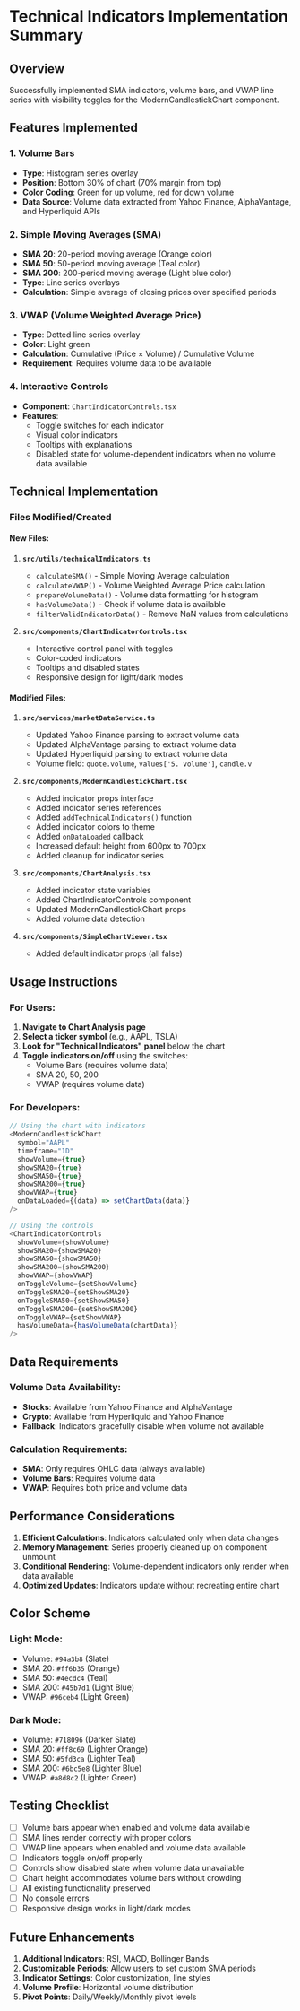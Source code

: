 # Technical Indicators Implementation Summary

## Overview
Successfully implemented SMA indicators, volume bars, and VWAP line series with visibility toggles for the ModernCandlestickChart component.

## Features Implemented

### 1. **Volume Bars**
- **Type**: Histogram series overlay
- **Position**: Bottom 30% of chart (70% margin from top)
- **Color Coding**: Green for up volume, red for down volume
- **Data Source**: Volume data extracted from Yahoo Finance, AlphaVantage, and Hyperliquid APIs

### 2. **Simple Moving Averages (SMA)**
- **SMA 20**: 20-period moving average (Orange color)
- **SMA 50**: 50-period moving average (Teal color) 
- **SMA 200**: 200-period moving average (Light blue color)
- **Type**: Line series overlays
- **Calculation**: Simple average of closing prices over specified periods

### 3. **VWAP (Volume Weighted Average Price)**
- **Type**: Dotted line series overlay
- **Color**: Light green
- **Calculation**: Cumulative (Price × Volume) / Cumulative Volume
- **Requirement**: Requires volume data to be available

### 4. **Interactive Controls**
- **Component**: `ChartIndicatorControls.tsx`
- **Features**: 
  - Toggle switches for each indicator
  - Visual color indicators
  - Tooltips with explanations
  - Disabled state for volume-dependent indicators when no volume data available

## Technical Implementation

### Files Modified/Created

#### New Files:
1. **`src/utils/technicalIndicators.ts`**
   - `calculateSMA()` - Simple Moving Average calculation
   - `calculateVWAP()` - Volume Weighted Average Price calculation
   - `prepareVolumeData()` - Volume data formatting for histogram
   - `hasVolumeData()` - Check if volume data is available
   - `filterValidIndicatorData()` - Remove NaN values from calculations

2. **`src/components/ChartIndicatorControls.tsx`**
   - Interactive control panel with toggles
   - Color-coded indicators
   - Tooltips and disabled states
   - Responsive design for light/dark modes

#### Modified Files:
1. **`src/services/marketDataService.ts`**
   - Updated Yahoo Finance parsing to extract volume data
   - Updated AlphaVantage parsing to extract volume data  
   - Updated Hyperliquid parsing to extract volume data
   - Volume field: `quote.volume`, `values['5. volume']`, `candle.v`

2. **`src/components/ModernCandlestickChart.tsx`**
   - Added indicator props interface
   - Added indicator series references
   - Added `addTechnicalIndicators()` function
   - Added indicator colors to theme
   - Added `onDataLoaded` callback
   - Increased default height from 600px to 700px
   - Added cleanup for indicator series

3. **`src/components/ChartAnalysis.tsx`**
   - Added indicator state variables
   - Added ChartIndicatorControls component
   - Updated ModernCandlestickChart props
   - Added volume data detection

4. **`src/components/SimpleChartViewer.tsx`**
   - Added default indicator props (all false)

## Usage Instructions

### For Users:
1. **Navigate to Chart Analysis page**
2. **Select a ticker symbol** (e.g., AAPL, TSLA)
3. **Look for "Technical Indicators" panel** below the chart
4. **Toggle indicators on/off** using the switches:
   - Volume Bars (requires volume data)
   - SMA 20, 50, 200
   - VWAP (requires volume data)

### For Developers:
```typescript
// Using the chart with indicators
<ModernCandlestickChart
  symbol="AAPL"
  timeframe="1D"
  showVolume={true}
  showSMA20={true}
  showSMA50={true}
  showSMA200={true}
  showVWAP={true}
  onDataLoaded={(data) => setChartData(data)}
/>

// Using the controls
<ChartIndicatorControls
  showVolume={showVolume}
  showSMA20={showSMA20}
  showSMA50={showSMA50}
  showSMA200={showSMA200}
  showVWAP={showVWAP}
  onToggleVolume={setShowVolume}
  onToggleSMA20={setShowSMA20}
  onToggleSMA50={setShowSMA50}
  onToggleSMA200={setShowSMA200}
  onToggleVWAP={setShowVWAP}
  hasVolumeData={hasVolumeData(chartData)}
/>
```

## Data Requirements

### Volume Data Availability:
- **Stocks**: Available from Yahoo Finance and AlphaVantage
- **Crypto**: Available from Hyperliquid and Yahoo Finance
- **Fallback**: Indicators gracefully disable when volume not available

### Calculation Requirements:
- **SMA**: Only requires OHLC data (always available)
- **Volume Bars**: Requires volume data
- **VWAP**: Requires both price and volume data

## Performance Considerations

1. **Efficient Calculations**: Indicators calculated only when data changes
2. **Memory Management**: Series properly cleaned up on component unmount
3. **Conditional Rendering**: Volume-dependent indicators only render when data available
4. **Optimized Updates**: Indicators update without recreating entire chart

## Color Scheme

### Light Mode:
- Volume: `#94a3b8` (Slate)
- SMA 20: `#ff6b35` (Orange)
- SMA 50: `#4ecdc4` (Teal)
- SMA 200: `#45b7d1` (Light Blue)
- VWAP: `#96ceb4` (Light Green)

### Dark Mode:
- Volume: `#718096` (Darker Slate)
- SMA 20: `#ff8c69` (Lighter Orange)
- SMA 50: `#5fd3ca` (Lighter Teal)
- SMA 200: `#6bc5e8` (Lighter Blue)
- VWAP: `#a8d8c2` (Lighter Green)

## Testing Checklist

- [ ] Volume bars appear when enabled and volume data available
- [ ] SMA lines render correctly with proper colors
- [ ] VWAP line appears when enabled and volume data available
- [ ] Indicators toggle on/off properly
- [ ] Controls show disabled state when volume data unavailable
- [ ] Chart height accommodates volume bars without crowding
- [ ] All existing functionality preserved
- [ ] No console errors
- [ ] Responsive design works in light/dark modes

## Future Enhancements

1. **Additional Indicators**: RSI, MACD, Bollinger Bands
2. **Customizable Periods**: Allow users to set custom SMA periods
3. **Indicator Settings**: Color customization, line styles
4. **Volume Profile**: Horizontal volume distribution
5. **Pivot Points**: Daily/Weekly/Monthly pivot levels